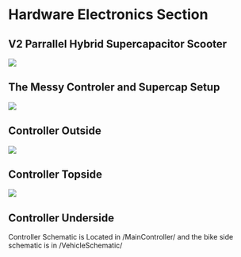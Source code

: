 # Hardware Electronics Section
## V2 Parrallel Hybrid Supercapacitor Scooter


![](/img/hybridv2_controller_2.jpg)

## The Messy Controler and Supercap Setup

![](/img/hybridv2_controller.jpg)

## Controller Outside

![](/img/hybridv2_controller_topside.jpg)

## Controller Topside

![](/img/hybridv2_controller_underside.jpg)

## Controller Underside

Controller Schematic is Located in /MainController/ and the bike side schematic is in /VehicleSchematic/
